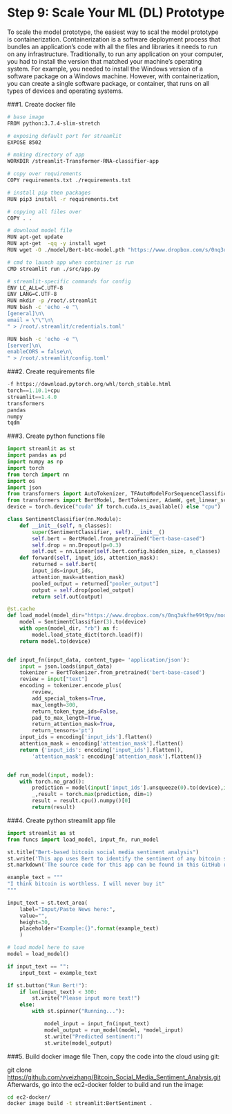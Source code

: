 # Step 9: Scale Your ML (DL) Prototype

To scale the model prototype, the easiest way to scal the model prototype is containerization.
Containerization is a software deployment process that bundles an application’s code with all the files and libraries it needs to run on any infrastructure. Traditionally, to run any application on your computer, you had to install the version that matched your machine’s operating system. For example, you needed to install the Windows version of a software package on a Windows machine. However, with containerization, you can create a single software package, or container, that runs on all types of devices and operating systems. 

###1. Create docker file
```bash
# base image
FROM python:3.7.4-slim-stretch

# exposing default port for streamlit
EXPOSE 8502

# making directory of app
WORKDIR /streamlit-Transformer-RNA-classifier-app

# copy over requirements
COPY requirements.txt ./requirements.txt

# install pip then packages
RUN pip3 install -r requirements.txt

# copying all files over
COPY . .

# download model file
RUN apt-get update
RUN apt-get  -qq -y install wget
RUN wget -O ./model/Bert-btc-model.pth "https://www.dropbox.com/s/0nq3ukfhe99t9pv/model.pth?dl=1"

# cmd to launch app when container is run
CMD streamlit run ./src/app.py

# streamlit-specific commands for config
ENV LC_ALL=C.UTF-8
ENV LANG=C.UTF-8
RUN mkdir -p /root/.streamlit
RUN bash -c 'echo -e "\
[general]\n\
email = \"\"\n\
" > /root/.streamlit/credentials.toml'

RUN bash -c 'echo -e "\
[server]\n\
enableCORS = false\n\
" > /root/.streamlit/config.toml'
```

###2. Create requirements file

```python
-f https://download.pytorch.org/whl/torch_stable.html 
torch==1.10.1+cpu
streamlit==1.4.0
transformers
pandas
numpy
tqdm
```

###3. Create python functions file

```python
import streamlit as st
import pandas as pd
import numpy as np
import torch
from torch import nn
import os
import json
from transformers import AutoTokenizer, TFAutoModelForSequenceClassification, DataCollatorWithPadding
from transformers import BertModel, BertTokenizer, AdamW, get_linear_schedule_with_warmup
device = torch.device("cuda" if torch.cuda.is_available() else "cpu")

class SentimentClassifier(nn.Module):
    def __init__(self, n_classes):
        super(SentimentClassifier, self).__init__()
        self.bert = BertModel.from_pretrained("bert-base-cased")
        self.drop = nn.Dropout(p=0.3)
        self.out = nn.Linear(self.bert.config.hidden_size, n_classes)
    def forward(self, input_ids, attention_mask):
        returned = self.bert(
        input_ids=input_ids,
        attention_mask=attention_mask)
        pooled_output = returned["pooler_output"]
        output = self.drop(pooled_output)
        return self.out(output)

@st.cache
def load_model(model_dir="https://www.dropbox.com/s/0nq3ukfhe99t9pv/model.pth?dl=1"):    
    model = SentimentClassifier(3).to(device)
    with open(model_dir, "rb") as f:
        model.load_state_dict(torch.load(f))
    return model.to(device)


def input_fn(input_data, content_type= 'application/json'):
    input = json.loads(input_data)
    tokenizer = BertTokenizer.from_pretrained('bert-base-cased')
    review = input["text"]
    encoding = tokenizer.encode_plus(
        review,
        add_special_tokens=True,
        max_length=300,
        return_token_type_ids=False,
        pad_to_max_length=True,
        return_attention_mask=True,
        return_tensors='pt')
    input_ids = encoding['input_ids'].flatten()
    attention_mask = encoding['attention_mask'].flatten()
    return {'input_ids': encoding['input_ids'].flatten(),
        'attention_mask': encoding['attention_mask'].flatten()}


def run_model(input, model):
    with torch.no_grad():       
        prediction = model(input['input_ids'].unsqueeze(0).to(device),input['attention_mask'].unsqueeze(0).to(device))
        _,result = torch.max(prediction, dim=1)
        result = result.cpu().numpy()[0]
        return(result)
```

###4. Create python streamlit app file
```python
import streamlit as st
from funcs import load_model, input_fn, run_model

st.title("Bert-based bitcoin social media sentiment analysis")
st.write('This app uses Bert to identify the sentiment of any bitcoin social media')
st.markdown('The source code for this app can be found in this GitHub repo: [GPT2-News-Classifier](https://github.com/vveizhang/transformer_predict_circRNA).')

example_text = """
"I think bitcoin is worthless. I will never buy it"
"""

input_text = st.text_area(
    label="Input/Paste News here:",
    value="",
    height=30,
    placeholder="Example:{}".format(example_text)
    )

# load model here to save
model = load_model()

if input_text == "":
    input_text = example_text

if st.button("Run Bert!"):
    if len(input_text) < 300:
        st.write("Please input more text!")
    else:
        with st.spinner("Running..."):

            model_input = input_fn(input_text)
            model_output = run_model(model, *model_input)
            st.write("Predicted sentiment:")
            st.write(model_output)
```


###5. Build docker image file
Then, copy the code into the cloud using git:

git clone https://github.com/vveizhang/Bitcoin_Social_Media_Sentiment_Analysis.git
Afterwards, go into the ec2-docker folder to build and run the image:
```bash
cd ec2-docker/
docker image build -t streamlit:BertSentiment .
```




